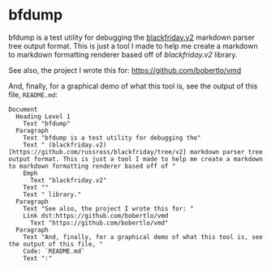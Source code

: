 # bfdump

bfdump is a test utility for debugging the 
[blackfriday.v2](https://github.com/russross/blackfriday/tree/v2) markdown
parser tree output format. This is just a tool I made to help me create a
markdown to markdown formatting renderer based off of *blackfriday.v2* 
library.

See also, the project I wrote this for: <https://github.com/bobertlo/vmd>

And, finally, for a graphical demo of what this tool is, see the output
of this file, `README.md`:

```
Document
  Heading Level 1
    Text "bfdump"
  Paragraph
    Text "bfdump is a test utility for debugging the"
    Text " (blackfriday.v2)[https://github.com/russross/blackfriday/tree/v2] markdown parser tree output format. This is just a tool I made to help me create a markdown to markdown formatting renderer based off of "
    Emph
      Text "blackfriday.v2"
    Text ""
    Text " library."
  Paragraph
    Text "See also, the project I wrote this for: "
    Link dst:https://github.com/bobertlo/vmd
      Text "https://github.com/bobertlo/vmd"
  Paragraph
    Text "And, finally, for a graphical demo of what this tool is, see the output of this file, "
    Code: `README.md`
    Text ":"
```
